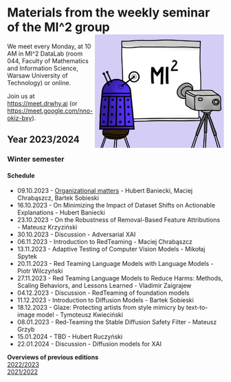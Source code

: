 # Materials from the weekly seminar of the MI^2 group  <img src="prezentacja.png" align="right" width="300"/>

We meet every Monday, at 10 AM in MI^2 DataLab (room 044, Faculty of Mathematics and Information Science, Warsaw University of Technology) or online.

Join us at https://meet.drwhy.ai (or https://meet.google.com/nno-okiz-bxy).

## Year 2023/2024

### Winter semester

#### Schedule

* 09.10.2023 - [Organizational matters](https://github.com/MI2DataLab/MI2DataLab_Seminarium/tree/master/2023/2023_10_09_Organizational_matters_winter_edition) - Hubert Baniecki, Maciej Chrabąszcz, Bartek Sobieski
* 16.10.2023 - On Minimizing the Impact of Dataset Shifts on Actionable Explanations - Hubert Baniecki
* 23.10.2023 - On the Robustness of Removal-Based Feature Attributions - Mateusz Krzyziński
* 30.10.2023 - Discussion - Adversarial XAI
* 06.11.2023 - Introduction to RedTeaming - Maciej Chrabąszcz
* 13.11.2023 - Adaptive Testing of Computer Vision Models	 - Mikołaj Spytek
* 20.11.2023 - Red Teaming Language Models with Language Models - Piotr Wilczyński
* 27.11.2023 - Red Teaming Language Models to Reduce Harms: Methods, Scaling Behaviors, and Lessons Learned - Vladimir Zaigrajew
* 04.12.2023 - Discussion - RedTeaming of foundation models
* 11.12.2023 - Introduction to Diffusion Models - Bartek Sobieski
* 18.12.2023 - Glaze: Protecting artists from style mimicry by text-to-image model - Tymoteusz Kwieciński
* 08.01.2023 - Red-Teaming the Stable Diffusion Safety Filter - Mateusz Grzyb
* 15.01.2024 - TBD - Hubert Ruczyński
* 22.01.2024 - Discussion - Diffusion models for XAI

**Overviews of previous editions**  
[2022/2023](https://github.com/MI2DataLab/MI2DataLab_Seminarium/blob/master/README_ARCHIVE_22_23.md)  
[2021/2022](https://github.com/MI2DataLab/MI2DataLab_Seminarium/blob/master/README_ARCHIVE.md)  
